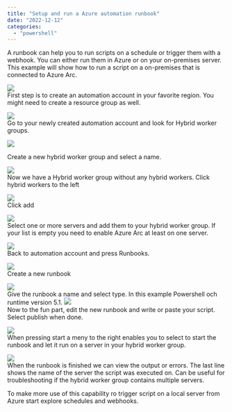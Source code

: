```yaml
---
title: "Setup and run a Azure automation runbook"
date: "2022-12-12"
categories: 
  - "powershell"
---
```


A runbook can help you to run scripts on a schedule or trigger them with a webhook. You can either run them in Azure or on your on-premises server. This example will show how to run a script on a on-premises that is connected to Azure Arc.  
  
![](/assets/img/create-account2.png)  
First step is to create an automation account in your favorite region. You might need to create a resource group as well.  

![](/assets/img/hybrid1.png)  
Go to your newly created automation account and look for Hybrid worker groups.  

![](/assets/img/hybrid2.png)

Create a new hybrid worker group and select a name.  

![](/assets/img/hybrid3.png)  
Now we have a Hybrid worker group without any hybrid workers. Click hybrid workers to the left  
  
![](/assets/img/hybrid4.png)  
Click add  
  
![](/assets/img/hybrid5.png)  
Select one or more servers and add them to your hybrid worker group. If your list is empty you need to enable Azure Arc at least on one server.  
  
  
![](/assets/img/runbook_overview2.png)  
Back to automation account and press Runbooks.  
  
![](/assets/img/runbook_creation.png)  
Create a new runbook  
  
![](/assets/img/runbook_creation2.png)  
Give the runbook a name and select type. In this example Powershell och runtime version 5.1. 
![](/assets/img/runbook_content.png)  
Now to the fun part, edit the new runbook and write or paste your script. Select publish when done.  
  
![](/assets/img/runbook_start-1.png)  
When pressing start a meny to the right enables you to select to start the runbook and let it run on a server in your hybrid worker group.  
  
![](/assets/img/runbook_finish.png)  
When the runbook is finished we can view the output or errors. The last line shows the name of the server the script was executed on. Can be useful for troubleshooting if the hybrid worker group contains multiple servers.  
  
To make more use of this capability ro trigger script on a local server from Azure start explore schedules and webhooks.
